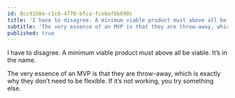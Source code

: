 ```yaml
---
id: 8cc91b8e-c1c6-4770-bfca-fce6af6b690c
title: 'I have to disagree. A minimum viable product must above all be viable. It’s in the name.'
subtitle: 'The very essence of an MVP is that they are throw-away, which is exactly why they don’t need to be flexible. If it’s not working, you try…'
published: true
---
```




I have to disagree. A minimum viable product must above all be viable. It’s in the name.

The very essence of an MVP is that they are throw-away, which is exactly why they don’t need to be flexible. If it’s not working, you try something else.

